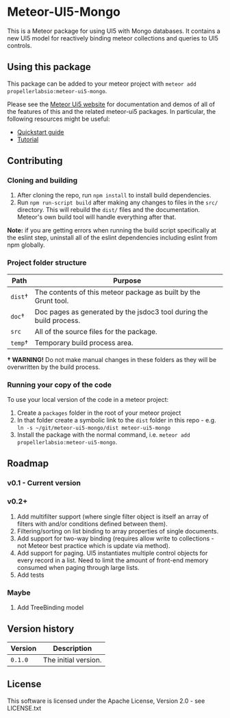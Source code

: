# Meteor-UI5-Mongo
This is a Meteor package for using UI5 with Mongo databases.  It contains a new UI5 model for reactively binding meteor collections and queries to UI5 controls.  

## Using this package
This package can be added to your meteor project with `meteor add propellerlabsio:meteor-ui5-mongo`.

Please see the [Meteor Ui5 website](http://meteor-ui5.propellerlabs.io) for documentation and demos of all of the features of this and the related meteor-ui5 packages. In particular, the following resources might be useful:
* [Quickstart guide](http://meteor-ui5.propellerlabs.io/#/docs/quickstart)
* [Tutorial](http://meteor-ui5.propellerlabs.io/#/tutorial/mongo/step/00)

## Contributing

### Cloning and building
1. After cloning the repo, run `npm install` to install build dependencies.
1. Run `npm run-script build` after making any changes to files in the `src/` directory. This will rebuild the `dist/` files and the documentation.  Meteor's own build tool will handle everything after that.

**Note:** if you are getting errors when running the build script specifically at the eslint step, uninstall all of the eslint dependencies including eslint from npm globally.

### Project folder structure
| Path | Purpose |
| ---- | ------- |
| `dist`† | The contents of this meteor package as built by the Grunt tool.   |
| `doc`† | Doc pages as generated by the jsdoc3 tool during the build process. |
| `src` | All of the source files for the package. |
| `temp`† | Temporary build process area. |
 **† WARNING!** Do not make manual changes in these folders as they will be overwritten by the build process.

### Running your copy of the code
To use your local version of the code in a meteor project:
1. Create a `packages` folder in the root of your meteor project
1. In that folder create a symbolic link to the `dist` folder in this repo - e.g. `ln -s ~/git/meteor-ui5-mongo/dist meteor-ui5-mongo`
1. Install the package with the normal command, i.e. `meteor add propellerlabsio:meteor-ui5-mongo`.

## Roadmap

### v0.1 - Current version

### v0.2+

1. Add multifilter support (where single filter object is itself an array of filters with and/or conditions defined between them).
1. Filtering/sorting on list binding to array properties of single documents.
1. Add support for two-way binding (requires allow write to collections - not Meteor best practice which is update via method).
1. Add support for paging.  UI5 instantiates multiple control objects for every record in a list.  Need to limit the amount of front-end memory consumed when paging through large lists.
1. Add tests

### Maybe

1. Add TreeBinding model

## Version history
| Version | Description |
| ---- | ------- |
| `0.1.0` | The initial version. |

## License
This software is licensed under the Apache License, Version 2.0 - see LICENSE.txt
